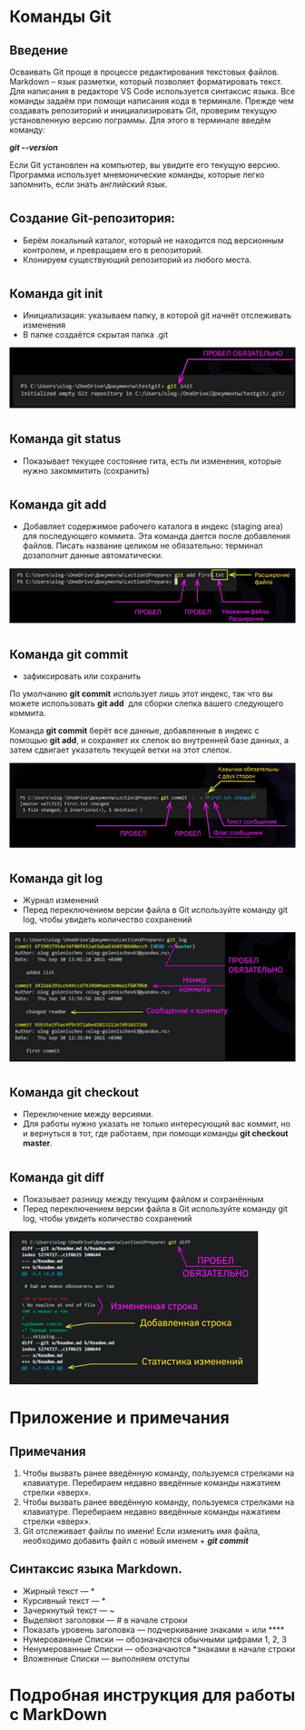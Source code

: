 # Команды Git
## Введение
Осваивать Git проще в процессе редактирования текстовых файлов. Markdown  – язык разметки, который позволяет форматировать текст. Для написания в редакторе VS Code используется синтаксис языка. Все команды задаём при помощи написания кода в терминале. Прежде чем создавать репозиторий и инициализировать Git, проверим текущую установленную версию пограммы. Для этого в терминале введём команду:

__*git --version*__

Если Git установлен на компьютер, вы увидите его текущую версию. Программа использует мнемонические команды, которые легко запомнить, если знать английский язык.
#
## Создание Git-репозитория:
+ Берём локальный каталог, который не находится под версионным контролем, и превращаем его в репозиторий.
+ Клонируем существующий репозиторий из любого места.
#
## Команда git init
+ Инициализация: указываем папку, в которой git начнёт отслеживать изменения
+ В папке создаётся скрытая папка .git

![Пример команды в терминале](gitinit.jpg)
#
## Команда git status
+ Показывает текущее состояние гита, есть ли изменения, которые нужно закоммитить (сохранить)
#
## Команда git add
+ Добавляет содержимое рабочего каталога  в индекс (staging area) для последующего коммита. Эта команда дается после добавления файлов. Писать название целиком не обязательно: терминал дозаполнит данные автоматически.

![Пример команды git add](gitadd.jpg)
#
## Команда git commit
+ зафиксировать или сохранить

По умолчанию **git commit** использует лишь этот индекс, так что вы можете использовать **git add**  для сборки слепка вашего следующего коммита. 

Команда **git commit** берёт все данные, добавленные в индекс с помощью **git add**, и сохраняет их слепок во внутренней базе данных, а затем сдвигает указатель текущей ветки на этот слепок.

![Пример команды git commit](gitcommit.jpg)
#
## Команда git log
+ Журнал изменений
+ Перед переключением версии файла в Git используйте команду git log, чтобы увидеть количество сохранений

![Пример команды git log](gitlog.jpg)
#
## Команда git checkout
+ Переключение между версиями.
+ Для работы нужно указать не только интересующий вас коммит, но и вернуться в тот, где работаем, при помощи команды **git checkout master**.
#
## Команда git diff
+ Показывает разницу между текущим файлом и сохранённым
+ Перед переключением версии файла в Git используйте команду git log, чтобы увидеть количество сохранений

![Пример команды git diff](git_diff.jpg)
#
# Приложение и примечания

## Примечания
1. Чтобы вызвать ранее введённую команду, пользуемся стрелками на клавиатуре. Перебираем недавно введённые команды нажатием стрелки «вверх».
2. Чтобы вызвать ранее введённую команду, пользуемся стрелками на клавиатуре. Перебираем недавно введённые команды нажатием стрелки «вверх».
3. Git отслеживает файлы по имени! Если изменить имя файла, необходимо добавить файл с новый именем + __*git commit*__
## Синтаксис языка Markdown. 
+ Жирный текст — *
+ Курсивный текст — *
+ Зачеркнутый текст — ~
+ Выделяют заголовки — # в начале строки
+ Показать уровень заголовка — подчеркивание знаками = или ****
+ Нумерованные Списки — обозначаются обычными цифрами 1, 2, 3
+ Ненумерованные Списки — обозначаются *знаками в начале строки
+ Вложенные Списки — выполняем отступы
#
# Подробная инструкция для работы с MarkDown